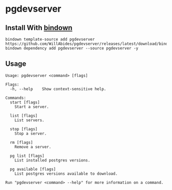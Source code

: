 # pgdevserver

## Install With [bindown](https://github.com/WillAbides/bindown)

```shell
bindown template-source add pgdevserver https://github.com/WillAbides/pgdevserver/releases/latest/download/bindown.yaml
bindown dependency add pgdevserver --source pgdevserver -y
```

## Usage
<!--- everything between the next line and the "end usage output" comment is generated by script/generate-readme --->
<!--- start usage output --->

```
Usage: pgdevserver <command> [flags]

Flags:
  -h, --help    Show context-sensitive help.

Commands:
  start [flags]
    Start a server.

  list [flags]
    List servers.

  stop [flags]
    Stop a server.

  rm [flags]
    Remove a server.

  pg list [flags]
    List installed postgres versions.

  pg available [flags]
    List postgres versions available to download.

Run "pgdevserver <command> --help" for more information on a command.
```

<!--- end usage output --->
